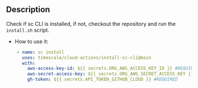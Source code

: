 ## Description
Check if sc CLI is installed, if not, checkout the repository and run the `install.sh` script.

- How to use it:
```yaml
    - name: sc install
      uses: timescale/cloud-actions/install-sc-cli@main
      with:
        aws-access-key-id: ${{ secrets.ORG_AWS_ACCESS_KEY_ID }} #REQUIRED
        aws-secret-access-key: ${{ secrets.ORG_AWS_SECRET_ACCESS_KEY }} #REQUIRED
        gh-token: ${{ secrets.API_TOKEN_GITHUB_CLOUD }} #REQUIRED
```